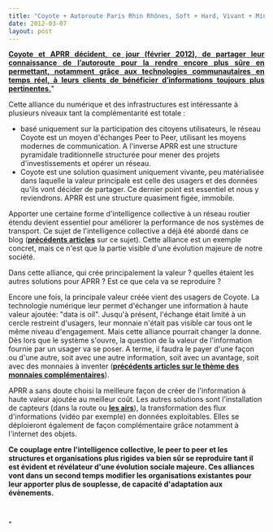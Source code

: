 ```yaml
---
title: "Coyote + Autoroute Paris Rhin Rhônes, Soft + Hard, Vivant + Minéral"
date: 2012-03-07
layout: post
---
```


<p style="text-align: justify"><a href=""/wp-content/uploads/sites/6/2012/03/CPCoyote-APRR.pdf"" target=""_blank""><strong>Coyote et APRR décident, ce jour (février 2012), de partager leur connaissance de l’autoroute pour la rendre encore plus sûre en permettant, notamment grâce aux technologies communautaires en temps réel, à leurs clients de bénéficier d’informations toujours plus pertinentes.</strong></a>"</p> <p style=""text-align: justify"">Cette alliance du numérique et des infrastructures est intéressante à plusieurs niveaux tant la complémentarité est totale :</p> <ul> <li>basé uniquement sur la participation des citoyens utilisateurs, le réseau Coyote est un moyen d'échanges Peer to Peer, utilisant les moyens modernes de communication. A l'inverse APRR est une structure pyramidale traditionnelle structurée pour mener des projets d'investissements et opérer un réseau.</li> <li>Coyote est une solution quasiment uniquement vivante, peu matérialisée dans laquelle la valeur principale est celle des usagers et des données qu'ils vont décider de partager. Ce dernier point est essentiel et nous y reviendrons. APRR est une structure quasiment figée, immobile. </li></ul>  <!--more-->    <p style=""text-align: justify"">Apporter une certaine forme d'intelligence collective à un réseau routier étendu devient essentiel pour améliorer la performance de nos systèmes de transport. Ce sujet de l'intelligence collective a déjà été abordé dans ce blog (<a href=""/?s=intelligence+collective"" target=""_blank""><strong>précédents articles</strong></a> sur ce sujet). Cette alliance est un exemple concret, mais ce n'est que la partie visible d'une évolution majeure de notre société.</p> <p style=""text-align: justify"">Dans cette alliance, qui crée principalement la valeur ? quelles étaient les autres solutions pour APRR ? Est ce que cela va se reproduire ?</p> <p style=""text-align: justify"">Encore une fois, la principale valeur créée vient des usagers de Coyote. La technologie numérique leur permet d'échanger une information à haute valeur ajoutée: "data is oil". Jusqu'à présent, l'échange était limité à un cercle restreint d'usagers, leur monnaie n'était pas visible car tous ont le même niveau d'engagement. Mais cette alliance pourrait changer la donne. Dès lors que le système s'ouvre, la question de la valeur de l'information fournie par un usager va se poser. A terme, il faudra le payer d'une façon ou d'une autre, soit avec une autre information, soit avec un avantage, soit avec des monnaies à inventer (<a href=""/?s=monnaie+complementaire"" target=""_blank""><strong>précédents articles sur le thème des monnaies complémentaires</strong></a>).</p> <p style=""text-align: justify"">APRR a sans doute choisi la meilleure façon de créer de l'information à haute valeur ajoutée au meilleur coût. Les autres solutions sont l'installation de capteurs (dans la route ou <strong><a href=""http://www.fly-n-sense.com/"" target=""_blank"">les airs</a></strong>), la transformation des flux d'informations (vidéo par exemple) en données exploitables. Elles se déploieront également de façon complémentaire grâce notamment à l'internet des objets.</p> <p style=""text-align: justify""><strong>Ce couplage entre l'intelligence collective, le peer to peer et les structures et organisations plus rigides va bien sûr se reproduire tant il est évident et révélateur d'une évolution sociale majeure. Ces alliances vont dans un second temps modifier les organisations existantes pour leur apporter plus de souplesse, de capacité d'adaptation aux évènements. </strong></p> <p> </p>"
